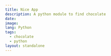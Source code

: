 ```yaml
---
title: Nice App
description: A python module to find chocolate
date:
image:
lang: Python
tags:
  - chocolate
  - python
layout: standalone
---
```


